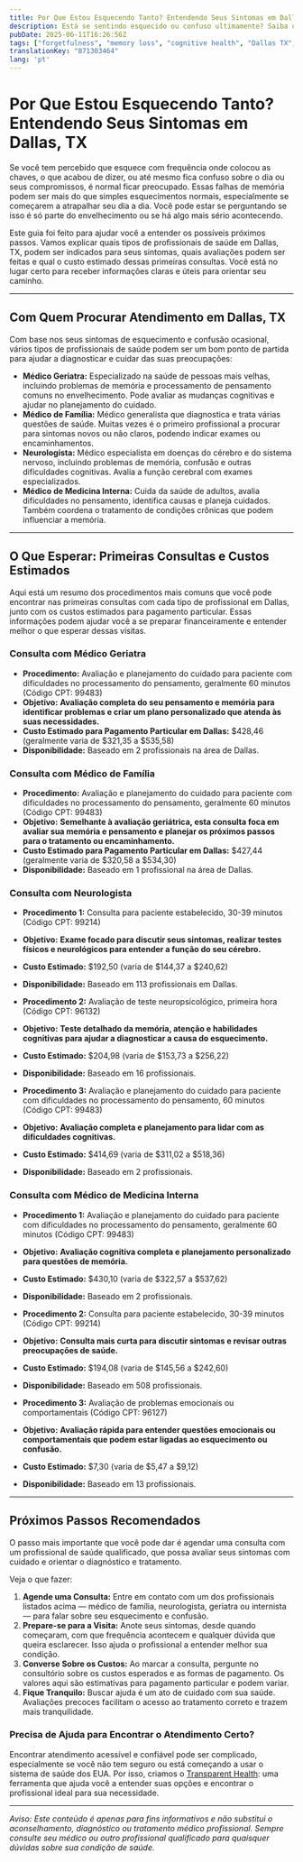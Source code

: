 ```yaml
---
title: Por Que Estou Esquecendo Tanto? Entendendo Seus Sintomas em Dallas, TX  
description: Está se sentindo esquecido ou confuso ultimamente? Saiba quais profissionais procurar, o que esperar e os custos típicos dos cuidados relacionados à memória em Dallas, TX.  
pubDate: 2025-06-11T16:26:56Z
tags: ["forgetfulness", "memory loss", "cognitive health", "Dallas TX", "healthcare guidance"]
translationKey: "871303464"
lang: 'pt'
---
```


# Por Que Estou Esquecendo Tanto? Entendendo Seus Sintomas em Dallas, TX

Se você tem percebido que esquece com frequência onde colocou as chaves, o que acabou de dizer, ou até mesmo fica confuso sobre o dia ou seus compromissos, é normal ficar preocupado. Essas falhas de memória podem ser mais do que simples esquecimentos normais, especialmente se começarem a atrapalhar seu dia a dia. Você pode estar se perguntando se isso é só parte do envelhecimento ou se há algo mais sério acontecendo.

Este guia foi feito para ajudar você a entender os possíveis próximos passos. Vamos explicar quais tipos de profissionais de saúde em Dallas, TX, podem ser indicados para seus sintomas, quais avaliações podem ser feitas e qual o custo estimado dessas primeiras consultas. Você está no lugar certo para receber informações claras e úteis para orientar seu caminho.

---

## Com Quem Procurar Atendimento em Dallas, TX

Com base nos seus sintomas de esquecimento e confusão ocasional, vários tipos de profissionais de saúde podem ser um bom ponto de partida para ajudar a diagnosticar e cuidar das suas preocupações:

- **Médico Geriatra:** Especializado na saúde de pessoas mais velhas, incluindo problemas de memória e processamento de pensamento comuns no envelhecimento. Pode avaliar as mudanças cognitivas e ajudar no planejamento do cuidado.
- **Médico de Família:** Médico generalista que diagnostica e trata várias questões de saúde. Muitas vezes é o primeiro profissional a procurar para sintomas novos ou não claros, podendo indicar exames ou encaminhamentos.
- **Neurologista:** Médico especialista em doenças do cérebro e do sistema nervoso, incluindo problemas de memória, confusão e outras dificuldades cognitivas. Avalia a função cerebral com exames especializados.
- **Médico de Medicina Interna:** Cuida da saúde de adultos, avalia dificuldades no pensamento, identifica causas e planeja cuidados. Também coordena o tratamento de condições crônicas que podem influenciar a memória.

---

## O Que Esperar: Primeiras Consultas e Custos Estimados

Aqui está um resumo dos procedimentos mais comuns que você pode encontrar nas primeiras consultas com cada tipo de profissional em Dallas, junto com os custos estimados para pagamento particular. Essas informações podem ajudar você a se preparar financeiramente e entender melhor o que esperar dessas visitas.

### Consulta com Médico Geriatra

- **Procedimento:** Avaliação e planejamento do cuidado para paciente com dificuldades no processamento do pensamento, geralmente 60 minutos (Código CPT: 99483)  
- **Objetivo:** **Avaliação completa do seu pensamento e memória para identificar problemas e criar um plano personalizado que atenda às suas necessidades.**  
- **Custo Estimado para Pagamento Particular em Dallas:** $428,46 (geralmente varia de $321,35 a $535,58)  
- **Disponibilidade:** Baseado em 2 profissionais na área de Dallas.

### Consulta com Médico de Família

- **Procedimento:** Avaliação e planejamento do cuidado para paciente com dificuldades no processamento do pensamento, geralmente 60 minutos (Código CPT: 99483)  
- **Objetivo:** **Semelhante à avaliação geriátrica, esta consulta foca em avaliar sua memória e pensamento e planejar os próximos passos para o tratamento ou encaminhamento.**  
- **Custo Estimado para Pagamento Particular em Dallas:** $427,44 (geralmente varia de $320,58 a $534,30)  
- **Disponibilidade:** Baseado em 1 profissional na área de Dallas.

### Consulta com Neurologista

- **Procedimento 1:** Consulta para paciente estabelecido, 30-39 minutos (Código CPT: 99214)  
- **Objetivo:** **Exame focado para discutir seus sintomas, realizar testes físicos e neurológicos para entender a função do seu cérebro.**  
- **Custo Estimado:** $192,50 (varia de $144,37 a $240,62)  
- **Disponibilidade:** Baseado em 113 profissionais em Dallas.

- **Procedimento 2:** Avaliação de teste neuropsicológico, primeira hora (Código CPT: 96132)  
- **Objetivo:** **Teste detalhado da memória, atenção e habilidades cognitivas para ajudar a diagnosticar a causa do esquecimento.**  
- **Custo Estimado:** $204,98 (varia de $153,73 a $256,22)  
- **Disponibilidade:** Baseado em 16 profissionais.

- **Procedimento 3:** Avaliação e planejamento do cuidado para paciente com dificuldades no processamento do pensamento, 60 minutos (Código CPT: 99483)  
- **Objetivo:** **Avaliação completa e planejamento para lidar com as dificuldades cognitivas.**  
- **Custo Estimado:** $414,69 (varia de $311,02 a $518,36)  
- **Disponibilidade:** Baseado em 2 profissionais.

### Consulta com Médico de Medicina Interna

- **Procedimento 1:** Avaliação e planejamento do cuidado para paciente com dificuldades no processamento do pensamento, geralmente 60 minutos (Código CPT: 99483)  
- **Objetivo:** **Avaliação cognitiva completa e planejamento personalizado para questões de memória.**  
- **Custo Estimado:** $430,10 (varia de $322,57 a $537,62)  
- **Disponibilidade:** Baseado em 2 profissionais.

- **Procedimento 2:** Consulta para paciente estabelecido, 30-39 minutos (Código CPT: 99214)  
- **Objetivo:** **Consulta mais curta para discutir sintomas e revisar outras preocupações de saúde.**  
- **Custo Estimado:** $194,08 (varia de $145,56 a $242,60)  
- **Disponibilidade:** Baseado em 508 profissionais.

- **Procedimento 3:** Avaliação de problemas emocionais ou comportamentais (Código CPT: 96127)  
- **Objetivo:** **Avaliação rápida para entender questões emocionais ou comportamentais que podem estar ligadas ao esquecimento ou confusão.**  
- **Custo Estimado:** $7,30 (varia de $5,47 a $9,12)  
- **Disponibilidade:** Baseado em 13 profissionais.

---

## Próximos Passos Recomendados

O passo mais importante que você pode dar é agendar uma consulta com um profissional de saúde qualificado, que possa avaliar seus sintomas com cuidado e orientar o diagnóstico e tratamento.

Veja o que fazer:

1. **Agende uma Consulta:** Entre em contato com um dos profissionais listados acima — médico de família, neurologista, geriatra ou internista — para falar sobre seu esquecimento e confusão.  
2. **Prepare-se para a Visita:** Anote seus sintomas, desde quando começaram, com que frequência acontecem e qualquer dúvida que queira esclarecer. Isso ajuda o profissional a entender melhor sua condição.  
3. **Converse Sobre os Custos:** Ao marcar a consulta, pergunte no consultório sobre os custos esperados e as formas de pagamento. Os valores aqui são estimativas para pagamento particular e podem variar.  
4. **Fique Tranquilo:** Buscar ajuda é um ato de cuidado com sua saúde. Avaliações precoces facilitam o acesso ao tratamento correto e trazem mais tranquilidade.

### Precisa de Ajuda para Encontrar o Atendimento Certo?

Encontrar atendimento acessível e confiável pode ser complicado, especialmente se você não tem seguro ou está começando a usar o sistema de saúde dos EUA. Por isso, criamos o [Transparent Health](https://transparenthealth.ai): uma ferramenta que ajuda você a entender suas opções e encontrar o profissional ideal para sua necessidade.

---

*Aviso: Este conteúdo é apenas para fins informativos e não substitui o aconselhamento, diagnóstico ou tratamento médico profissional. Sempre consulte seu médico ou outro profissional qualificado para quaisquer dúvidas sobre sua condição de saúde.*